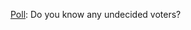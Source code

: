 <a href="https://twitter.com/davewiner/status/1300486401650307080">Poll</a>: Do you know any undecided voters?
